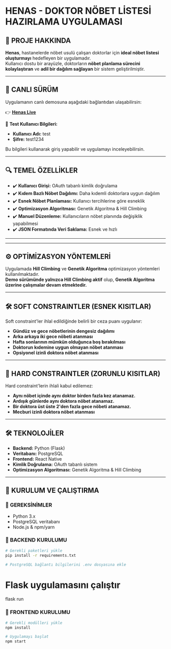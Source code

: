 # **HENAS - DOKTOR NÖBET LİSTESİ HAZIRLAMA UYGULAMASI**  

## 📝 PROJE HAKKINDA  
**Henas**, hastanelerde nöbet usulü çalışan doktorlar için **ideal nöbet listesi oluşturmayı** hedefleyen bir uygulamadır.  
Kullanıcı dostu bir arayüzle, doktorların **nöbet planlama sürecini kolaylaştıran** ve **adil bir dağılım sağlayan** bir sistem geliştirilmiştir.  

---

## 🔗 CANLI SÜRÜM  
Uygulamanın canlı demosuna aşağıdaki bağlantıdan ulaşabilirsin:  

👉 **[Henas Live](https://henas.vercel.app/)**  

🔑 **Test Kullanıcı Bilgileri:**  
- **Kullanıcı Adı:** test  
- **Şifre:** test1234  

Bu bilgileri kullanarak giriş yapabilir ve uygulamayı inceleyebilirsin.

---

## 🔍 TEMEL ÖZELLİKLER  

- ✔️ **Kullanıcı Girişi:** OAuth tabanlı kimlik doğrulama  
- ✔️ **Kıdem Bazlı Nöbet Dağılımı:** Daha kıdemli doktorlara uygun dağılım  
- ✔️ **Esnek Nöbet Planlaması:** Kullanıcı tercihlerine göre esneklik  
- ✔️ **Optimizasyon Algoritması:** Genetik Algoritma & Hill Climbing  
- ✔️ **Manuel Düzenleme:** Kullanıcıların nöbet planında değişiklik yapabilmesi  
- ✔️ **JSON Formatında Veri Saklama:** Esnek ve hızlı  

---

---

## ⚙️ OPTİMİZASYON YÖNTEMLERİ  

Uygulamada **Hill Climbing** ve **Genetik Algoritma** optimizasyon yöntemleri kullanılmaktadır.  
**Demo sürümünde yalnızca Hill Climbing aktif** olup, **Genetik Algoritma üzerine çalışmalar devam etmektedir.**  

---

## 🛠 SOFT CONSTRAINTLER (ESNEK KISITLAR)  

Soft constraint'ler ihlal edildiğinde belirli bir ceza puanı uygulanır:  

- **Gündüz ve gece nöbetlerinin dengesiz dağılımı**  
- **Arka arkaya iki gece nöbeti atanması**  
- **Hafta sonlarının mümkün olduğunca boş bırakılması**  
- **Doktorun kıdemine uygun olmayan nöbet atanması**  
- **Opsiyonel izinli doktora nöbet atanması**  

---

## 🚨 HARD CONSTRAINTLER (ZORUNLU KISITLAR)  

Hard constraint'lerin ihlali kabul edilemez:  

- **Aynı nöbet içinde aynı doktor birden fazla kez atanamaz.**
- **Ardışık günlerde aynı doktora nöbet atanamaz.**  
- **Bir doktora üst üste 2'den fazla gece nöbeti atanamaz.**
- **Mecburi izinli doktora nöbet atanması**  


---


## 🛠 TEKNOLOJİLER  

- **Backend:** Python (Flask)  
- **Veritabanı:** PostgreSQL  
- **Frontend:** React Native  
- **Kimlik Doğrulama:** OAuth tabanlı sistem  
- **Optimizasyon Algoritması:** Genetik Algoritma & Hill Climbing  

---

## 📑 KURULUM VE ÇALIŞTIRMA  

### 🔹 **GEREKSİNİMLER**  
- Python 3.x  
- PostgreSQL veritabanı  
- Node.js & npm/yarn  

### 🔹 **BACKEND KURULUMU**  
```sh
# Gerekli paketleri yükle
pip install -r requirements.txt

# PostgreSQL bağlantı bilgilerini .env dosyasına ekle

```

# Flask uygulamasını çalıştır
flask run

### 🔹 **FRONTEND KURULUMU**  
```sh
# Gerekli modülleri yükle
npm install

# Uygulamayı başlat
npm start


